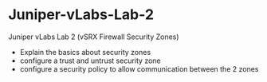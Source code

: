 # Juniper-vLabs-Lab-2
Juniper vLabs Lab 2 (vSRX Firewall Security Zones)
- Explain the basics about security zones
- configure a trust and untrust security zone
- configure a security policy to allow communication between the 2 zones
